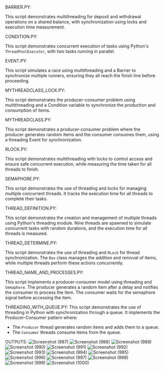BARRIER.PY:

This script demonstrates multithreading for deposit and withdrawal operations on a shared balance, with synchronization using locks and execution time measurement.

CONDITION.PY:

This script demonstrates concurrent execution of tasks using Python's `ThreadPoolExecutor`, with two tasks running in parallel.


EVENT.PY:

This script simulates a race using multithreading and a Barrier to synchronize multiple runners, ensuring they all reach the finish line before proceeding.


MYTHREADCLASS_LOCK.PY:

This script demonstrates the producer-consumer problem using multithreading and a Condition variable to synchronize the production and consumption of items.


MYTHREADCLASS.PY:

This script demonstrates a producer-consumer problem where the producer generates random items and the consumer consumes them, using a threading Event for synchronization.


RLOCK.PY:

This script demonstrates multithreading with locks to control access and ensure safe concurrent execution, while measuring the time taken for all threads to finish.


SEMAPHORE.PY:

This script demonstrates the use of threading and locks for managing multiple concurrent threads. It tracks the execution time for all threads to complete their tasks.

THREAD_DEFINITION.PY:

This script demonstrates the creation and management of multiple threads using Python's threading module. Nine threads are spawned to simulate concurrent tasks with random durations, and the execution time for all threads is measured.

THREAD_DETERMINE.PY:

This script demonstrates the use of threading and `RLock` for thread synchronization. The `Box` class manages the addition and removal of items, while multiple threads perform these actions concurrently.


THREAD_NAME_AND_PROCESSES.PY:

This script implements a producer-consumer model using threading and `Semaphore`. The producer generates a random item after a delay and notifies the consumer to process the item. The consumer waits for the semaphore signal before accessing the item.

THREADING_WITH_QUEUE.PY:
This script demonstrates the use of threading in Python with synchronization through a queue. It implements the Producer-Consumer pattern where:

- The `Producer` thread generates random items and adds them to a queue.
- The `Consumer` threads consume items from the queue.


OUTPUTS:
![Screenshot (987)](https://github.com/user-attachments/assets/eb6805fd-4a55-40e0-88d6-91457e13120e)
![Screenshot (988)](https://github.com/user-attachments/assets/f92ce4b6-72c8-4ef9-bfe4-747044a85048)
![Screenshot (989)](https://github.com/user-attachments/assets/a9e33c69-29cb-454f-9c53-d3a1ddabb611)
![Screenshot (990)](https://github.com/user-attachments/assets/41b4abc8-e780-4d54-b1f6-5ff715576b84)
![Screenshot (991)](https://github.com/user-attachments/assets/fcc7f37d-85c3-4c74-93a5-9d20a5baa294)
![Screenshot (992)](https://github.com/user-attachments/assets/7162a88c-7ab5-4fb7-babf-2271619eb298)
![Screenshot (993)](https://github.com/user-attachments/assets/3693fc6c-a580-416d-8c14-0a733ae32ef1)
![Screenshot (994)](https://github.com/user-attachments/assets/8ddd14b0-4888-46d9-bda0-03d35c885593)
![Screenshot (995)](https://github.com/user-attachments/assets/ec9d1405-c478-4c05-9c07-0fae663e15c4)
![Screenshot (996)](https://github.com/user-attachments/assets/ca1bf876-93f8-45de-b1d7-b8d07a8bd8fa)
![Screenshot (997)](https://github.com/user-attachments/assets/697c1bd9-039c-4d15-81d8-257a5b523ad0)
![Screenshot (998)](https://github.com/user-attachments/assets/3f499a70-bd9b-454f-bbf1-bd7ff295afba)
![Screenshot (999)](https://github.com/user-attachments/assets/6d08a957-e722-4e80-95bc-4ed64adbd1ab)
![Screenshot (1000)](https://github.com/user-attachments/assets/d771a725-2756-4ab0-94eb-16d76e0a7a0e)
